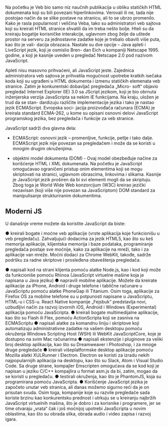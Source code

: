 Na početku je Veb bio samo niz naučnih publikacija u obliku statičkih HTML dokumenata
koji su bili povezani hiperlinkovima. Verovali ili ne, tada nije postojao način da se slike
postave na stranicu, ali to se ubrzo promenilo. Kako je rasla popularnost i veličina Veba,
tako su administratori veb sajtova koji su kreirali HTML stranice shvatili da im treba nešto
bolje. Hteli su da kreiraju bogatije korisničke interakcije, uglavnom zbog želje da uštede
prostor na serveru za jednostavne zadatke koje je trebalo obaviti više puta, kao što je vali-
dacija obrazaca. Nastale su dve opcije – Java apleti i LiveScript jezik, koji je osmislio Bren-
dan Eich u kompaniji Netscape 1995. godine, a koji je kasnije uveden u pregledač Netscape
2.0 pod nazivom JavaScript.

Apleti nisu masovno prihvaćeni, ali JavaScript jeste. Zajednica administratora veb sajtova je
prihvatila mogućnost upotrebe kratkih isečaka koda koji su ugrađeni u HTML dokumenta i
izmenu statičkih elemenata veb stranice. Zatim je konkurentski dobavljač pregledača „Micro-
soft“ objavio pregledač Internet Explorer (IE) 3.0 sa JScript jezikom, koji je bio obrnuta
inženjerska verzija JavaScripta sa nekim IE funkcijama. Na kraju, uložen je trud da se stan-
dardizuju različite implementacije jezika i tako je nastao jezik ECMAScript. Evropska soci-
jacija proizvođača računara (ECMA) je kreirala standard ECMA-262, u kome su opisani
osnovni delovi JavaScript programskog jezika, bez pregledača i funkcije za veb stranice.

JavaScript sadrži dva glavna dela:

- ECMAScript: osnovni jezik – promenljive, funkcije, petlje i tako dalje.
ECMAScript jezik nije povezan sa pregledačem i može da se koristi u mnogim
drugim okruženjima.

- objektni model dokumenta (DOM) - Ovaj model obezbeđuje načine za
korišćenje HTML i XML dokumenata. Na početku je JavaScript omogućavao
ograničeni pristup onim elementima koji se mogu skriptovati na stranici,
uglavnom obrascima, linkovima i slikama. Kasnije je JavaScript jezik proširen da
bi svi elementi mogli da se skriptuju. Zbog toga je World Wide Web
konzorcijum (W3C) kreirao jezički nezavisan (koji više nije povezan sa
JavaScriptom) DOM standard za manipulisanje strukturiranim dokumentima.

## Moderni JS

U današnje vreme možete da koristite JavaScript da biste:

● kreirali bogate i moćne veb aplikacije (vrste aplikacija koje funkcionišu u veb
pregledaču). Zahvaljujući dodacima za jezik HTML5, kao što su keš memorija
aplikacije, klijentska memorija i baze podataka, programiranje pregledača postaje
sve moćnije, kako za aplikacije na mreži, tako i za aplikacije van mreže. Moćni
dodaci za Chrome WebKit, takođe, sadrže podršku za radne skriptove i prosleđena
obaveštenja pregledača.

● napisali kod na strani klijenta pomoću alatke Node.js, kao i kod koji može da
funkcioniše pomoću Rhinoa (JavaScript virtuelne mašine koja je napisana u Java
jeziku)
● napravili mobilne aplikacije. Možete da kreirate aplikacije za iPhone, Android i
druge telefone i tablične računare u JavaScriptu pomoću alatke PhoneGap ili
Titanium. Osim toga, aplikacije za Firefox OS za mobilne telefone su u
potpunosti napisane u JavaScriptu, HTML-u i CSS-u. React Native kompanije
„Fejsbuk“ predstavlja novi, uzbudljivi način za razvoj izvornih iOS, Android i
Windows (Experimental) aplikacija pomoću JavaScripta.
● kreirali bogate multimedijalne aplikacije, kao što su Flash ili Flex, pomoću
ActionScripta koji se zasniva na ECMAScriptu
● napisali alatke za komandnu liniju i skriptove koji automatizuju administrativne
zadatke na vašem desktopu pomoću okruženja Windows Scripting Host (WSH)
ili WebKit JavaScriptCore, koje je dostupno na svim Mac računarima
● napisali ekstenzije i pluginove za veliki broj desktop aplikacija, kao što su
Dreamweaver i Photoshop, i za mnoge druge pregledače
● kreirali višeplatformske desktop aplikacije pomoću Mozilla alatki XULRunner i
Electron. Electron se koristi za izradu nekih najpopularnijih aplikacija na
desktopu, kao što su Slack, Atom i Visual Studio Code. Sa druge strane,
kompajler Emscripten omogućava da se kod koji je napisan u jeziku C/C++
kompajlira u format asm.js da bi, zatim, mogao da se koristi u pregledaču.
● testirali okruženja, kao što je PhantomJS, koja su programirana pomoću
JavaScripta.
● Korišćenje JavaScript jezika je započeto unutar veb stranica, ali danas možemo
sigurno reći da je on prisutan svuda. Osim toga, kompanije koje su razvile
pregledače sada koriste brzinu kao konkurentsku prednost i utrkuju se u kreiranju
najbržih JavaScript virtuelnih mašina, što je dobro i za korisnike i programere, jer
se time otvaraju „vrata“ čak i još moćnijoj upotrebi JavaScripta u novim
oblastima, kao što su obrada slika, obrada audio i video zapisa i razvoj igara.
